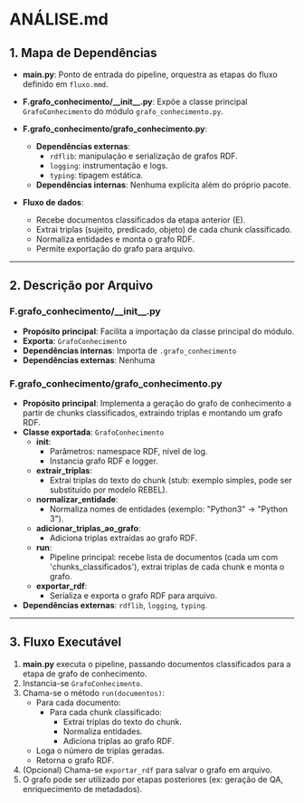 # ANÁLISE.md

## 1. Mapa de Dependências

- **main.py**: Ponto de entrada do pipeline, orquestra as etapas do fluxo definido em `fluxo.mmd`.
- **F.grafo_conhecimento/\_\_init\_\_.py**: Expõe a classe principal `GrafoConhecimento` do módulo `grafo_conhecimento.py`.
- **F.grafo_conhecimento/grafo_conhecimento.py**:
  - **Dependências externas**:
    - `rdflib`: manipulação e serialização de grafos RDF.
    - `logging`: instrumentação e logs.
    - `typing`: tipagem estática.
  - **Dependências internas**: Nenhuma explícita além do próprio pacote.

- **Fluxo de dados**:
  - Recebe documentos classificados da etapa anterior (E).
  - Extrai triplas (sujeito, predicado, objeto) de cada chunk classificado.
  - Normaliza entidades e monta o grafo RDF.
  - Permite exportação do grafo para arquivo.

---

## 2. Descrição por Arquivo

### F.grafo_conhecimento/\_\_init\_\_.py

- **Propósito principal**: Facilita a importação da classe principal do módulo.
- **Exporta**: `GrafoConhecimento`
- **Dependências internas**: Importa de `.grafo_conhecimento`
- **Dependências externas**: Nenhuma

### F.grafo_conhecimento/grafo_conhecimento.py

- **Propósito principal**: Implementa a geração do grafo de conhecimento a partir de chunks classificados, extraindo triplas e montando um grafo RDF.
- **Classe exportada**: `GrafoConhecimento`
  - **__init__**: 
    - Parâmetros: namespace RDF, nível de log.
    - Instancia grafo RDF e logger.
  - **extrair_triplas**:
    - Extrai triplas do texto do chunk (stub: exemplo simples, pode ser substituído por modelo REBEL).
  - **normalizar_entidade**:
    - Normaliza nomes de entidades (exemplo: "Python3" → "Python 3").
  - **adicionar_triplas_ao_grafo**:
    - Adiciona triplas extraídas ao grafo RDF.
  - **run**:
    - Pipeline principal: recebe lista de documentos (cada um com 'chunks_classificados'), extrai triplas de cada chunk e monta o grafo.
  - **exportar_rdf**:
    - Serializa e exporta o grafo RDF para arquivo.
- **Dependências externas**: `rdflib`, `logging`, `typing`.

---

## 3. Fluxo Executável

1. **main.py** executa o pipeline, passando documentos classificados para a etapa de grafo de conhecimento.
2. Instancia-se `GrafoConhecimento`.
3. Chama-se o método `run(documentos)`:
   - Para cada documento:
     - Para cada chunk classificado:
       - Extrai triplas do texto do chunk.
       - Normaliza entidades.
       - Adiciona triplas ao grafo RDF.
   - Loga o número de triplas geradas.
   - Retorna o grafo RDF.
4. (Opcional) Chama-se `exportar_rdf` para salvar o grafo em arquivo.
5. O grafo pode ser utilizado por etapas posteriores (ex: geração de QA, enriquecimento de metadados).
